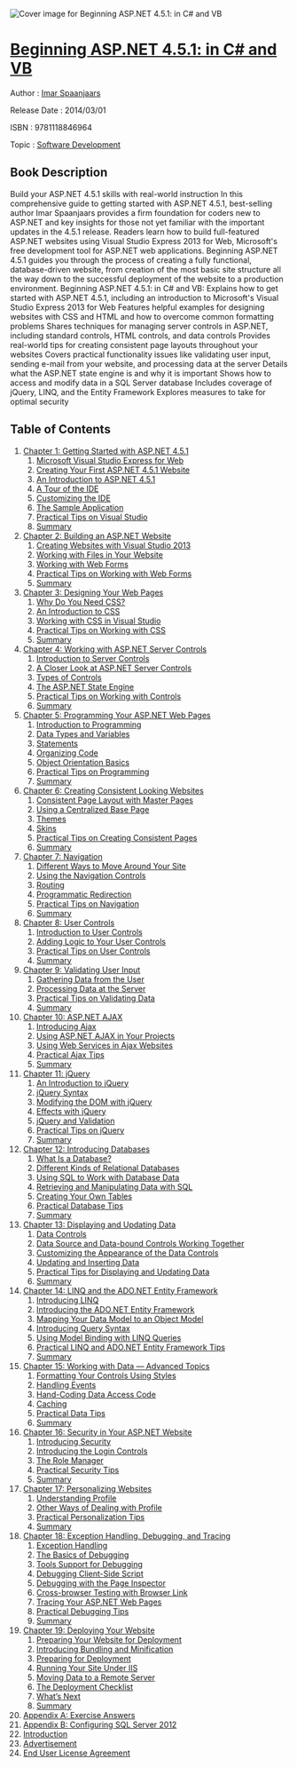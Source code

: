 ![Cover image for Beginning ASP.NET 4.5.1: in C# and VB](https://imgdetail.ebookreading.net/cover/cover/software_development/EB9781118846964.jpg)

[Beginning ASP.NET 4.5.1: in C# and VB](https://ebookreading.net/view/book/Beginning+ASP.NET+4.5.1%3A+in+C%23+and+VB-EB9781118846964_1.html "Beginning ASP.NET 4.5.1: in C# and VB")
====================================================================================================================

Author : [Imar Spaanjaars](https://ebookreading.net/search/author/Imar+Spaanjaars)

Release Date : 2014/03/01

ISBN : 9781118846964

Topic : [Software Development](https://ebookreading.net/search/category/software-development)

Book Description
-----------------

Build your ASP.NET 4.5.1 skills with real-world instruction
In this comprehensive guide to getting started with ASP.NET 4.5.1, best-selling author Imar Spaanjaars provides a firm foundation for coders new to ASP.NET and key insights for those not yet familiar with the important updates in the 4.5.1 release. Readers learn how to build full-featured ASP.NET websites using Visual Studio Express 2013 for Web, Microsoft's free development tool for ASP.NET web applications. Beginning ASP.NET 4.5.1 guides you through the process of creating a fully functional, database-driven website, from creation of the most basic site structure all the way down to the successful deployment of the website to a production environment.
Beginning ASP.NET 4.5.1: in C# and VB:
Explains how to get started with ASP.NET 4.5.1, including an introduction to Microsoft's Visual Studio Express 2013 for Web
Features helpful examples for designing websites with CSS and HTML and how to overcome common formatting problems
Shares techniques for managing server controls in ASP.NET, including standard controls, HTML controls, and data controls
Provides real-world tips for creating consistent page layouts throughout your websites
Covers practical functionality issues like validating user input, sending e-mail from your website, and processing data at the server
Details what the ASP.NET state engine is and why it is important
Shows how to access and modify data in a SQL Server database
Includes coverage of jQuery, LINQ, and the Entity Framework
Explores measures to take for optimal security
              
Table of Contents
-----------------

1. [Chapter 1: Getting Started with ASP.NET 4.5.1](https://ebookreading.net/view/book/Beginning+ASP.NET+4.5.1%3A+in+C%23+and+VB-EB9781118846964_3.html)
    1. [Microsoft Visual Studio Express for Web](https://ebookreading.net/view/book/Beginning+ASP.NET+4.5.1%3A+in+C%23+and+VB-EB9781118846964_3.html#sec1)
    1. [Creating Your First ASP.NET 4.5.1 Website](https://ebookreading.net/view/book/Beginning+ASP.NET+4.5.1%3A+in+C%23+and+VB-EB9781118846964_3.html#sec2)
    1. [An Introduction to ASP.NET 4.5.1](https://ebookreading.net/view/book/Beginning+ASP.NET+4.5.1%3A+in+C%23+and+VB-EB9781118846964_3.html#sec3)
    1. [A Tour of the IDE](https://ebookreading.net/view/book/Beginning+ASP.NET+4.5.1%3A+in+C%23+and+VB-EB9781118846964_3.html#sec4)
    1. [Customizing the IDE](https://ebookreading.net/view/book/Beginning+ASP.NET+4.5.1%3A+in+C%23+and+VB-EB9781118846964_3.html#sec5)
    1. [The Sample Application](https://ebookreading.net/view/book/Beginning+ASP.NET+4.5.1%3A+in+C%23+and+VB-EB9781118846964_3.html#sec6)
    1. [Practical Tips on Visual Studio](https://ebookreading.net/view/book/Beginning+ASP.NET+4.5.1%3A+in+C%23+and+VB-EB9781118846964_3.html#sec7)
    1. [Summary](https://ebookreading.net/view/book/Beginning+ASP.NET+4.5.1%3A+in+C%23+and+VB-EB9781118846964_3.html#sec8)
1. [Chapter 2: Building an ASP.NET Website](https://ebookreading.net/view/book/Beginning+ASP.NET+4.5.1%3A+in+C%23+and+VB-EB9781118846964_4.html)
    1. [Creating Websites with Visual Studio 2013](https://ebookreading.net/view/book/Beginning+ASP.NET+4.5.1%3A+in+C%23+and+VB-EB9781118846964_4.html#sec9)
    1. [Working with Files in Your Website](https://ebookreading.net/view/book/Beginning+ASP.NET+4.5.1%3A+in+C%23+and+VB-EB9781118846964_4.html#sec10)
    1. [Working with Web Forms](https://ebookreading.net/view/book/Beginning+ASP.NET+4.5.1%3A+in+C%23+and+VB-EB9781118846964_4.html#sec11)
    1. [Practical Tips on Working with Web Forms](https://ebookreading.net/view/book/Beginning+ASP.NET+4.5.1%3A+in+C%23+and+VB-EB9781118846964_4.html#sec12)
    1. [Summary](https://ebookreading.net/view/book/Beginning+ASP.NET+4.5.1%3A+in+C%23+and+VB-EB9781118846964_4.html#sec13)
1. [Chapter 3: Designing Your Web Pages](https://ebookreading.net/view/book/Beginning+ASP.NET+4.5.1%3A+in+C%23+and+VB-EB9781118846964_5.html)
    1. [Why Do You Need CSS?](https://ebookreading.net/view/book/Beginning+ASP.NET+4.5.1%3A+in+C%23+and+VB-EB9781118846964_5.html#sec14)
    1. [An Introduction to CSS](https://ebookreading.net/view/book/Beginning+ASP.NET+4.5.1%3A+in+C%23+and+VB-EB9781118846964_5.html#sec15)
    1. [Working with CSS in Visual Studio](https://ebookreading.net/view/book/Beginning+ASP.NET+4.5.1%3A+in+C%23+and+VB-EB9781118846964_5.html#sec16)
    1. [Practical Tips on Working with CSS](https://ebookreading.net/view/book/Beginning+ASP.NET+4.5.1%3A+in+C%23+and+VB-EB9781118846964_5.html#sec17)
    1. [Summary](https://ebookreading.net/view/book/Beginning+ASP.NET+4.5.1%3A+in+C%23+and+VB-EB9781118846964_5.html#sec18)
1. [Chapter 4: Working with ASP.NET Server Controls](https://ebookreading.net/view/book/Beginning+ASP.NET+4.5.1%3A+in+C%23+and+VB-EB9781118846964_6.html)
    1. [Introduction to Server Controls](https://ebookreading.net/view/book/Beginning+ASP.NET+4.5.1%3A+in+C%23+and+VB-EB9781118846964_6.html#sec19)
    1. [A Closer Look at ASP.NET Server Controls](https://ebookreading.net/view/book/Beginning+ASP.NET+4.5.1%3A+in+C%23+and+VB-EB9781118846964_6.html#sec20)
    1. [Types of Controls](https://ebookreading.net/view/book/Beginning+ASP.NET+4.5.1%3A+in+C%23+and+VB-EB9781118846964_6.html#sec21)
    1. [The ASP.NET State Engine](https://ebookreading.net/view/book/Beginning+ASP.NET+4.5.1%3A+in+C%23+and+VB-EB9781118846964_6.html#sec22)
    1. [Practical Tips on Working with Controls](https://ebookreading.net/view/book/Beginning+ASP.NET+4.5.1%3A+in+C%23+and+VB-EB9781118846964_6.html#sec23)
    1. [Summary](https://ebookreading.net/view/book/Beginning+ASP.NET+4.5.1%3A+in+C%23+and+VB-EB9781118846964_6.html#sec24)
1. [Chapter 5: Programming Your ASP.NET Web Pages](https://ebookreading.net/view/book/Beginning+ASP.NET+4.5.1%3A+in+C%23+and+VB-EB9781118846964_7.html)
    1. [Introduction to Programming](https://ebookreading.net/view/book/Beginning+ASP.NET+4.5.1%3A+in+C%23+and+VB-EB9781118846964_7.html#sec25)
    1. [Data Types and Variables](https://ebookreading.net/view/book/Beginning+ASP.NET+4.5.1%3A+in+C%23+and+VB-EB9781118846964_7.html#sec26)
    1. [Statements](https://ebookreading.net/view/book/Beginning+ASP.NET+4.5.1%3A+in+C%23+and+VB-EB9781118846964_7.html#sec27)
    1. [Organizing Code](https://ebookreading.net/view/book/Beginning+ASP.NET+4.5.1%3A+in+C%23+and+VB-EB9781118846964_7.html#sec28)
    1. [Object Orientation Basics](https://ebookreading.net/view/book/Beginning+ASP.NET+4.5.1%3A+in+C%23+and+VB-EB9781118846964_7.html#sec29)
    1. [Practical Tips on Programming](https://ebookreading.net/view/book/Beginning+ASP.NET+4.5.1%3A+in+C%23+and+VB-EB9781118846964_7.html#sec30)
    1. [Summary](https://ebookreading.net/view/book/Beginning+ASP.NET+4.5.1%3A+in+C%23+and+VB-EB9781118846964_7.html#sec31)
1. [Chapter 6: Creating Consistent Looking Websites](https://ebookreading.net/view/book/Beginning+ASP.NET+4.5.1%3A+in+C%23+and+VB-EB9781118846964_8.html)
    1. [Consistent Page Layout with Master Pages](https://ebookreading.net/view/book/Beginning+ASP.NET+4.5.1%3A+in+C%23+and+VB-EB9781118846964_8.html#sec32)
    1. [Using a Centralized Base Page](https://ebookreading.net/view/book/Beginning+ASP.NET+4.5.1%3A+in+C%23+and+VB-EB9781118846964_8.html#sec33)
    1. [Themes](https://ebookreading.net/view/book/Beginning+ASP.NET+4.5.1%3A+in+C%23+and+VB-EB9781118846964_8.html#sec34)
    1. [Skins](https://ebookreading.net/view/book/Beginning+ASP.NET+4.5.1%3A+in+C%23+and+VB-EB9781118846964_8.html#sec35)
    1. [Practical Tips on Creating Consistent Pages](https://ebookreading.net/view/book/Beginning+ASP.NET+4.5.1%3A+in+C%23+and+VB-EB9781118846964_8.html#sec36)
    1. [Summary](https://ebookreading.net/view/book/Beginning+ASP.NET+4.5.1%3A+in+C%23+and+VB-EB9781118846964_8.html#sec37)
1. [Chapter 7: Navigation](https://ebookreading.net/view/book/Beginning+ASP.NET+4.5.1%3A+in+C%23+and+VB-EB9781118846964_9.html)
    1. [Different Ways to Move Around Your Site](https://ebookreading.net/view/book/Beginning+ASP.NET+4.5.1%3A+in+C%23+and+VB-EB9781118846964_9.html#sec38)
    1. [Using the Navigation Controls](https://ebookreading.net/view/book/Beginning+ASP.NET+4.5.1%3A+in+C%23+and+VB-EB9781118846964_9.html#sec39)
    1. [Routing](https://ebookreading.net/view/book/Beginning+ASP.NET+4.5.1%3A+in+C%23+and+VB-EB9781118846964_9.html#sec40)
    1. [Programmatic Redirection](https://ebookreading.net/view/book/Beginning+ASP.NET+4.5.1%3A+in+C%23+and+VB-EB9781118846964_9.html#sec41)
    1. [Practical Tips on Navigation](https://ebookreading.net/view/book/Beginning+ASP.NET+4.5.1%3A+in+C%23+and+VB-EB9781118846964_9.html#sec42)
    1. [Summary](https://ebookreading.net/view/book/Beginning+ASP.NET+4.5.1%3A+in+C%23+and+VB-EB9781118846964_9.html#sec43)
1. [Chapter 8: User Controls](https://ebookreading.net/view/book/Beginning+ASP.NET+4.5.1%3A+in+C%23+and+VB-EB9781118846964_10.html)
    1. [Introduction to User Controls](https://ebookreading.net/view/book/Beginning+ASP.NET+4.5.1%3A+in+C%23+and+VB-EB9781118846964_10.html#sec44)
    1. [Adding Logic to Your User Controls](https://ebookreading.net/view/book/Beginning+ASP.NET+4.5.1%3A+in+C%23+and+VB-EB9781118846964_10.html#sec45)
    1. [Practical Tips on User Controls](https://ebookreading.net/view/book/Beginning+ASP.NET+4.5.1%3A+in+C%23+and+VB-EB9781118846964_10.html#sec46)
    1. [Summary](https://ebookreading.net/view/book/Beginning+ASP.NET+4.5.1%3A+in+C%23+and+VB-EB9781118846964_10.html#sec47)
1. [Chapter 9: Validating User Input](https://ebookreading.net/view/book/Beginning+ASP.NET+4.5.1%3A+in+C%23+and+VB-EB9781118846964_11.html)
    1. [Gathering Data from the User](https://ebookreading.net/view/book/Beginning+ASP.NET+4.5.1%3A+in+C%23+and+VB-EB9781118846964_11.html#sec48)
    1. [Processing Data at the Server](https://ebookreading.net/view/book/Beginning+ASP.NET+4.5.1%3A+in+C%23+and+VB-EB9781118846964_11.html#sec49)
    1. [Practical Tips on Validating Data](https://ebookreading.net/view/book/Beginning+ASP.NET+4.5.1%3A+in+C%23+and+VB-EB9781118846964_11.html#sec50)
    1. [Summary](https://ebookreading.net/view/book/Beginning+ASP.NET+4.5.1%3A+in+C%23+and+VB-EB9781118846964_11.html#sec51)
1. [Chapter 10: ASP.NET AJAX](https://ebookreading.net/view/book/Beginning+ASP.NET+4.5.1%3A+in+C%23+and+VB-EB9781118846964_12.html)
    1. [Introducing Ajax](https://ebookreading.net/view/book/Beginning+ASP.NET+4.5.1%3A+in+C%23+and+VB-EB9781118846964_12.html#sec52)
    1. [Using ASP.NET AJAX in Your Projects](https://ebookreading.net/view/book/Beginning+ASP.NET+4.5.1%3A+in+C%23+and+VB-EB9781118846964_12.html#sec53)
    1. [Using Web Services in Ajax Websites](https://ebookreading.net/view/book/Beginning+ASP.NET+4.5.1%3A+in+C%23+and+VB-EB9781118846964_12.html#sec54)
    1. [Practical Ajax Tips](https://ebookreading.net/view/book/Beginning+ASP.NET+4.5.1%3A+in+C%23+and+VB-EB9781118846964_12.html#sec55)
    1. [Summary](https://ebookreading.net/view/book/Beginning+ASP.NET+4.5.1%3A+in+C%23+and+VB-EB9781118846964_12.html#sec56)
1. [Chapter 11: jQuery](https://ebookreading.net/view/book/Beginning+ASP.NET+4.5.1%3A+in+C%23+and+VB-EB9781118846964_13.html)
    1. [An Introduction to jQuery](https://ebookreading.net/view/book/Beginning+ASP.NET+4.5.1%3A+in+C%23+and+VB-EB9781118846964_13.html#sec57)
    1. [jQuery Syntax](https://ebookreading.net/view/book/Beginning+ASP.NET+4.5.1%3A+in+C%23+and+VB-EB9781118846964_13.html#sec58)
    1. [Modifying the DOM with jQuery](https://ebookreading.net/view/book/Beginning+ASP.NET+4.5.1%3A+in+C%23+and+VB-EB9781118846964_13.html#sec59)
    1. [Effects with jQuery](https://ebookreading.net/view/book/Beginning+ASP.NET+4.5.1%3A+in+C%23+and+VB-EB9781118846964_13.html#sec60)
    1. [jQuery and Validation](https://ebookreading.net/view/book/Beginning+ASP.NET+4.5.1%3A+in+C%23+and+VB-EB9781118846964_13.html#sec61)
    1. [Practical Tips on jQuery](https://ebookreading.net/view/book/Beginning+ASP.NET+4.5.1%3A+in+C%23+and+VB-EB9781118846964_13.html#sec62)
    1. [Summary](https://ebookreading.net/view/book/Beginning+ASP.NET+4.5.1%3A+in+C%23+and+VB-EB9781118846964_13.html#sec63)
1. [Chapter 12: Introducing Databases](https://ebookreading.net/view/book/Beginning+ASP.NET+4.5.1%3A+in+C%23+and+VB-EB9781118846964_14.html)
    1. [What Is a Database?](https://ebookreading.net/view/book/Beginning+ASP.NET+4.5.1%3A+in+C%23+and+VB-EB9781118846964_14.html#sec64)
    1. [Different Kinds of Relational Databases](https://ebookreading.net/view/book/Beginning+ASP.NET+4.5.1%3A+in+C%23+and+VB-EB9781118846964_14.html#sec65)
    1. [Using SQL to Work with Database Data](https://ebookreading.net/view/book/Beginning+ASP.NET+4.5.1%3A+in+C%23+and+VB-EB9781118846964_14.html#sec66)
    1. [Retrieving and Manipulating Data with SQL](https://ebookreading.net/view/book/Beginning+ASP.NET+4.5.1%3A+in+C%23+and+VB-EB9781118846964_14.html#sec67)
    1. [Creating Your Own Tables](https://ebookreading.net/view/book/Beginning+ASP.NET+4.5.1%3A+in+C%23+and+VB-EB9781118846964_14.html#sec68)
    1. [Practical Database Tips](https://ebookreading.net/view/book/Beginning+ASP.NET+4.5.1%3A+in+C%23+and+VB-EB9781118846964_14.html#sec69)
    1. [Summary](https://ebookreading.net/view/book/Beginning+ASP.NET+4.5.1%3A+in+C%23+and+VB-EB9781118846964_14.html#sec70)
1. [Chapter 13: Displaying and Updating Data](https://ebookreading.net/view/book/Beginning+ASP.NET+4.5.1%3A+in+C%23+and+VB-EB9781118846964_15.html)
    1. [Data Controls](https://ebookreading.net/view/book/Beginning+ASP.NET+4.5.1%3A+in+C%23+and+VB-EB9781118846964_15.html#sec71)
    1. [Data Source and Data-bound Controls Working Together](https://ebookreading.net/view/book/Beginning+ASP.NET+4.5.1%3A+in+C%23+and+VB-EB9781118846964_15.html#sec72)
    1. [Customizing the Appearance of the Data Controls](https://ebookreading.net/view/book/Beginning+ASP.NET+4.5.1%3A+in+C%23+and+VB-EB9781118846964_15.html#sec73)
    1. [Updating and Inserting Data](https://ebookreading.net/view/book/Beginning+ASP.NET+4.5.1%3A+in+C%23+and+VB-EB9781118846964_15.html#sec74)
    1. [Practical Tips for Displaying and Updating Data](https://ebookreading.net/view/book/Beginning+ASP.NET+4.5.1%3A+in+C%23+and+VB-EB9781118846964_15.html#sec75)
    1. [Summary](https://ebookreading.net/view/book/Beginning+ASP.NET+4.5.1%3A+in+C%23+and+VB-EB9781118846964_15.html#sec76)
1. [Chapter 14: LINQ and the ADO.NET Entity Framework](https://ebookreading.net/view/book/Beginning+ASP.NET+4.5.1%3A+in+C%23+and+VB-EB9781118846964_16.html)
    1. [Introducing LINQ](https://ebookreading.net/view/book/Beginning+ASP.NET+4.5.1%3A+in+C%23+and+VB-EB9781118846964_16.html#sec77)
    1. [Introducing the ADO.NET Entity Framework](https://ebookreading.net/view/book/Beginning+ASP.NET+4.5.1%3A+in+C%23+and+VB-EB9781118846964_16.html#sec78)
    1. [Mapping Your Data Model to an Object Model](https://ebookreading.net/view/book/Beginning+ASP.NET+4.5.1%3A+in+C%23+and+VB-EB9781118846964_16.html#sec79)
    1. [Introducing Query Syntax](https://ebookreading.net/view/book/Beginning+ASP.NET+4.5.1%3A+in+C%23+and+VB-EB9781118846964_16.html#sec80)
    1. [Using Model Binding with LINQ Queries](https://ebookreading.net/view/book/Beginning+ASP.NET+4.5.1%3A+in+C%23+and+VB-EB9781118846964_16.html#sec81)
    1. [Practical LINQ and ADO.NET Entity Framework Tips](https://ebookreading.net/view/book/Beginning+ASP.NET+4.5.1%3A+in+C%23+and+VB-EB9781118846964_16.html#sec82)
    1. [Summary](https://ebookreading.net/view/book/Beginning+ASP.NET+4.5.1%3A+in+C%23+and+VB-EB9781118846964_16.html#sec83)
1. [Chapter 15: Working with Data — Advanced Topics](https://ebookreading.net/view/book/Beginning+ASP.NET+4.5.1%3A+in+C%23+and+VB-EB9781118846964_17.html)
    1. [Formatting Your Controls Using Styles](https://ebookreading.net/view/book/Beginning+ASP.NET+4.5.1%3A+in+C%23+and+VB-EB9781118846964_17.html#sec84)
    1. [Handling Events](https://ebookreading.net/view/book/Beginning+ASP.NET+4.5.1%3A+in+C%23+and+VB-EB9781118846964_17.html#sec85)
    1. [Hand-Coding Data Access Code](https://ebookreading.net/view/book/Beginning+ASP.NET+4.5.1%3A+in+C%23+and+VB-EB9781118846964_17.html#sec86)
    1. [Caching](https://ebookreading.net/view/book/Beginning+ASP.NET+4.5.1%3A+in+C%23+and+VB-EB9781118846964_17.html#sec87)
    1. [Practical Data Tips](https://ebookreading.net/view/book/Beginning+ASP.NET+4.5.1%3A+in+C%23+and+VB-EB9781118846964_17.html#sec88)
    1. [Summary](https://ebookreading.net/view/book/Beginning+ASP.NET+4.5.1%3A+in+C%23+and+VB-EB9781118846964_17.html#sec89)
1. [Chapter 16: Security in Your ASP.NET Website](https://ebookreading.net/view/book/Beginning+ASP.NET+4.5.1%3A+in+C%23+and+VB-EB9781118846964_18.html)
    1. [Introducing Security](https://ebookreading.net/view/book/Beginning+ASP.NET+4.5.1%3A+in+C%23+and+VB-EB9781118846964_18.html#sec90)
    1. [Introducing the Login Controls](https://ebookreading.net/view/book/Beginning+ASP.NET+4.5.1%3A+in+C%23+and+VB-EB9781118846964_18.html#sec91)
    1. [The Role Manager](https://ebookreading.net/view/book/Beginning+ASP.NET+4.5.1%3A+in+C%23+and+VB-EB9781118846964_18.html#sec92)
    1. [Practical Security Tips](https://ebookreading.net/view/book/Beginning+ASP.NET+4.5.1%3A+in+C%23+and+VB-EB9781118846964_18.html#sec93)
    1. [Summary](https://ebookreading.net/view/book/Beginning+ASP.NET+4.5.1%3A+in+C%23+and+VB-EB9781118846964_18.html#sec94)
1. [Chapter 17: Personalizing Websites](https://ebookreading.net/view/book/Beginning+ASP.NET+4.5.1%3A+in+C%23+and+VB-EB9781118846964_19.html)
    1. [Understanding Profile](https://ebookreading.net/view/book/Beginning+ASP.NET+4.5.1%3A+in+C%23+and+VB-EB9781118846964_19.html#sec95)
    1. [Other Ways of Dealing with Profile](https://ebookreading.net/view/book/Beginning+ASP.NET+4.5.1%3A+in+C%23+and+VB-EB9781118846964_19.html#sec96)
    1. [Practical Personalization Tips](https://ebookreading.net/view/book/Beginning+ASP.NET+4.5.1%3A+in+C%23+and+VB-EB9781118846964_19.html#sec97)
    1. [Summary](https://ebookreading.net/view/book/Beginning+ASP.NET+4.5.1%3A+in+C%23+and+VB-EB9781118846964_19.html#sec98)
1. [Chapter 18: Exception Handling, Debugging, and Tracing](https://ebookreading.net/view/book/Beginning+ASP.NET+4.5.1%3A+in+C%23+and+VB-EB9781118846964_20.html)
    1. [Exception Handling](https://ebookreading.net/view/book/Beginning+ASP.NET+4.5.1%3A+in+C%23+and+VB-EB9781118846964_20.html#sec99)
    1. [The Basics of Debugging](https://ebookreading.net/view/book/Beginning+ASP.NET+4.5.1%3A+in+C%23+and+VB-EB9781118846964_20.html#sec100)
    1. [Tools Support for Debugging](https://ebookreading.net/view/book/Beginning+ASP.NET+4.5.1%3A+in+C%23+and+VB-EB9781118846964_20.html#sec101)
    1. [Debugging Client-Side Script](https://ebookreading.net/view/book/Beginning+ASP.NET+4.5.1%3A+in+C%23+and+VB-EB9781118846964_20.html#sec102)
    1. [Debugging with the Page Inspector](https://ebookreading.net/view/book/Beginning+ASP.NET+4.5.1%3A+in+C%23+and+VB-EB9781118846964_20.html#sec103)
    1. [Cross-browser Testing with Browser Link](https://ebookreading.net/view/book/Beginning+ASP.NET+4.5.1%3A+in+C%23+and+VB-EB9781118846964_20.html#sec104)
    1. [Tracing Your ASP.NET Web Pages](https://ebookreading.net/view/book/Beginning+ASP.NET+4.5.1%3A+in+C%23+and+VB-EB9781118846964_20.html#sec105)
    1. [Practical Debugging Tips](https://ebookreading.net/view/book/Beginning+ASP.NET+4.5.1%3A+in+C%23+and+VB-EB9781118846964_20.html#sec106)
    1. [Summary](https://ebookreading.net/view/book/Beginning+ASP.NET+4.5.1%3A+in+C%23+and+VB-EB9781118846964_20.html#sec107)
1. [Chapter 19: Deploying Your Website](https://ebookreading.net/view/book/Beginning+ASP.NET+4.5.1%3A+in+C%23+and+VB-EB9781118846964_21.html)
    1. [Preparing Your Website for Deployment](https://ebookreading.net/view/book/Beginning+ASP.NET+4.5.1%3A+in+C%23+and+VB-EB9781118846964_21.html#sec108)
    1. [Introducing Bundling and Minification](https://ebookreading.net/view/book/Beginning+ASP.NET+4.5.1%3A+in+C%23+and+VB-EB9781118846964_21.html#sec109)
    1. [Preparing for Deployment](https://ebookreading.net/view/book/Beginning+ASP.NET+4.5.1%3A+in+C%23+and+VB-EB9781118846964_21.html#sec110)
    1. [Running Your Site Under IIS](https://ebookreading.net/view/book/Beginning+ASP.NET+4.5.1%3A+in+C%23+and+VB-EB9781118846964_21.html#sec111)
    1. [Moving Data to a Remote Server](https://ebookreading.net/view/book/Beginning+ASP.NET+4.5.1%3A+in+C%23+and+VB-EB9781118846964_21.html#sec112)
    1. [The Deployment Checklist](https://ebookreading.net/view/book/Beginning+ASP.NET+4.5.1%3A+in+C%23+and+VB-EB9781118846964_21.html#sec113)
    1. [What’s Next](https://ebookreading.net/view/book/Beginning+ASP.NET+4.5.1%3A+in+C%23+and+VB-EB9781118846964_21.html#sec114)
    1. [Summary](https://ebookreading.net/view/book/Beginning+ASP.NET+4.5.1%3A+in+C%23+and+VB-EB9781118846964_21.html#sec115)
1. [Appendix A: Exercise Answers](https://ebookreading.net/view/book/Beginning+ASP.NET+4.5.1%3A+in+C%23+and+VB-EB9781118846964_22.html)
1. [Appendix B: Configuring SQL Server 2012](https://ebookreading.net/view/book/Beginning+ASP.NET+4.5.1%3A+in+C%23+and+VB-EB9781118846964_23.html)
1. [Introduction](https://ebookreading.net/view/book/Beginning+ASP.NET+4.5.1%3A+in+C%23+and+VB-EB9781118846964_31.html)
1. [Advertisement](https://ebookreading.net/view/book/Beginning+ASP.NET+4.5.1%3A+in+C%23+and+VB-EB9781118846964_32.html)
1. [End User License Agreement](https://ebookreading.net/view/book/Beginning+ASP.NET+4.5.1%3A+in+C%23+and+VB-EB9781118846964_34.html#eula)
